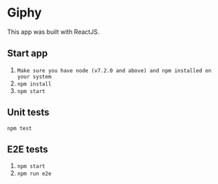 # Giphy
This app was built with ReactJS.

## Start app
1. `Make sure you have node (v7.2.0 and above) and npm installed on your system`
2. `npm install`
3. `npm start`

## Unit tests
`npm test`

## E2E tests
1. `npm start`
2. `npm run e2e`
